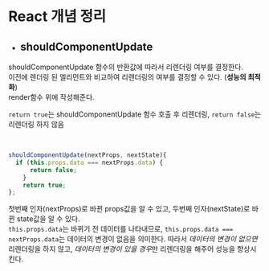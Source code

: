 # React 개념 정리

- ## shouldComponentUpdate
shouldComponentUpdate 함수의 반환값에 따라서 리렌더링 여부를 결정한다.   
이전에 렌더링 된 엘리먼트와 비교하여 리렌더링의 여부를 결정할 수 있다. (**성능의 최적화**)   
render함수 위에 작성해준다.

`return true`는 shouldComponentUpdate 함수 호출 후 리렌더링, `return false`는 리렌더링 하지 않음

<br>

```javascript
shouldComponentUpdate(nextProps, nextState){
  if (this.props.data === nextProps.data) {
      return false;
    }
    return true;
};
```

첫번째 인자(nextProps)로 바뀐 props값을 알 수 있고, 두번째 인자(nextState)로 바뀐 state값을 알 수 있다.   
`this.props.data`는 바뀌기 전 데이터를 나타내므로, `this.props.data === nextProps.data`는 데이터의 변경이 없음을 의미한다.
따라서 *데이터의 변경이 없으면* 리렌더링을 하지 않고, *데이터의 변경이 있을 경우*만 리렌더링을 해주어 성능을 향상시킨다.
